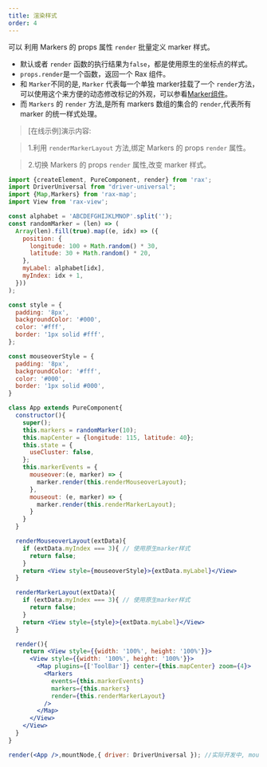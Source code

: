 ```yaml
---
title: 渲染样式
order: 4
---
```


可以 利用 Markers 的 props 属性 `render` 批量定义 marker 样式。

+ 默认或者 `render` 函数的执行结果为`false`，都是使用原生的坐标点的样式。
+ `props.render`是一个函数，返回一个 Rax 组件。
+ 和 `Marker`不同的是, `Marker` 代表每一个单独 marker挂载了一个 `render`方法，可以使用这个来方便的动态修改标记的外观，可以参看[Marker组件](/rax-map/components/marker/appearance-render)。
+ 而 `Markers` 的 `render` 方法,是所有 markers 数组的集合的 `render`,代表所有 marker 的统一样式处理。

> [在线示例]演示内容:

> 1.利用 `renderMarkerLayout` 方法,绑定 Markers 的 props `render` 属性。

> 2.切换 Markers 的 props `render` 属性,改变 marker 样式。


```jsx
import {createElement, PureComponent, render} from 'rax';
import DriverUniversal from "driver-universal";
import {Map,Markers} from 'rax-map';
import View from 'rax-view';

const alphabet = 'ABCDEFGHIJKLMNOP'.split('');
const randomMarker = (len) => (
  Array(len).fill(true).map((e, idx) => ({
    position: {
      longitude: 100 + Math.random() * 30,
      latitude: 30 + Math.random() * 20,
    },
    myLabel: alphabet[idx],
    myIndex: idx + 1,
  }))
);

const style = {
  padding: '8px',
  backgroundColor: '#000',
  color: '#fff',
  border: '1px solid #fff',
};

const mouseoverStyle = {
  padding: '8px',
  backgroundColor: '#fff',
  color: '#000',
  border: '1px solid #000',
}

class App extends PureComponent{
  constructor(){
    super();
    this.markers = randomMarker(10);
    this.mapCenter = {longitude: 115, latitude: 40};
    this.state = {
      useCluster: false,
    };
    this.markerEvents = {
      mouseover:(e, marker) => {
        marker.render(this.renderMouseoverLayout);
      },
      mouseout: (e, marker) => {
        marker.render(this.renderMarkerLayout);
      }
    }
  }

  renderMouseoverLayout(extData){
    if (extData.myIndex === 3){ // 使用原生marker样式
      return false;
    }
    return <View style={mouseoverStyle}>{extData.myLabel}</View>
  }

  renderMarkerLayout(extData){
    if (extData.myIndex === 3){ // 使用原生marker样式
      return false;
    }
    return <View style={style}>{extData.myLabel}</View>
  }

  render(){
    return <View style={{width: '100%', height: '100%'}}>
      <View style={{width: '100%', height: '100%'}}>
        <Map plugins={['ToolBar']} center={this.mapCenter} zoom={4}>
          <Markers
            events={this.markerEvents}
            markers={this.markers}
            render={this.renderMarkerLayout}
          />
        </Map>
      </View>
    </View>
  }
}

render(<App />,mountNode,{ driver: DriverUniversal }); //实际开发中, mountNode不用传，这里是为了放入示例dom中;
```